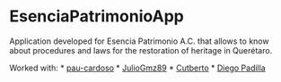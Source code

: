# EsenciaPatrimonioApp

Application developed for Esencia Patrimonio A.C. that allows to know about procedures and laws for the restoration of heritage in Querétaro.

   Worked with:
       * [pau-cardoso](https://github.com/pau-cardoso)
       * [JulioGmz89](https://github.com/JulioGmz89)
       * [Cutberto](https://github.com/Cutberto)
       * [Diego Padilla](https://github.com/A01552594)
